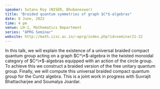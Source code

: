 ```yaml
---
speaker: Sutanu Roy (NISER, Bhubaneswar)
title: "Braided quantum symmetries of graph $C*$-algebras"
date: 8 June, 2022
time: 4 pm
venue: LH-1, Mathematics Department
series: "APRG Seminar"
website: http://math.iisc.ac.in/~aprg/index.php?id=seminar21-22
---
```


In this talk, we will explain the existence of a universal braided compact quantum group acting
on a graph $C^\*$-algebra in the twisted monoidal category of $C^\*$-algebras equipped with an action
of the circle group. To achieve this we construct a braided version of the free unitary quantum
group. Finally, we will compute this universal braided compact quantum group for the Cuntz algebra.
This is a joint work in progress with Suvrajit Bhattacharjee and Soumalya Joardar.
